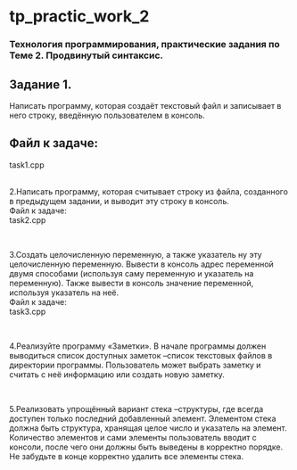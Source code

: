 # tp_practic_work_2
### Технология программирования, практические задания по Теме 2. Продвинутый синтаксис.

## Задание 1.
Написать программу, которая создаёт текстовый файл и записывает в него строку, введённую пользователем в консоль.</br>
## Файл к задаче: </br>
task1.cpp</br>
</br>

2.Написать программу, которая считывает строку из файла, созданного в предыдущем задании, и выводит эту строку в консоль.</br>
Файл к задаче: </br>
task2.cpp</br>

</br>

3.Создать целочисленную переменную, а также указатель ну эту целочисленную переменную. Вывести в консоль адрес переменной двумя способами (используя саму переменную и указатель на переменную). Также вывести в консоль значение переменной, используя указатель на неё.</br>
Файл к задаче: </br>
task3.cpp</br>

</br>

4.Реализуйте программу «Заметки». В начале программы должен выводиться список доступных заметок –список текстовых файлов в директории программы. Пользователь может выбрать заметку и считать с неё информацию или создать новую заметку.</br>

</br>

5.Реализовать упрощённый вариант стека –структуры, где всегда доступен только последний добавленный элемент. Элементом стека должна быть структура, хранящая целое число и указатель на элемент. Количество элементов и сами элементы пользователь вводит с консоли, после чего они должны быть выведены в корректно порядке. Не забудьте в конце корректно удалить все элементы стека.</br>

</br>


